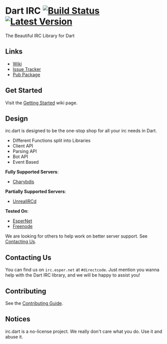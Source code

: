 # Dart IRC [![Build Status](https://travis-ci.org/DirectMyFile/irc.dart.svg?branch=master)](https://travis-ci.org/DirectMyFile/irc.dart) [![Latest Version](http://img.shields.io/badge/pub-2.0.6-blue.svg)](http://pub.dartlang.org/packages/irc)

The Beautiful IRC Library for Dart

## Links

- [Wiki](https://github.com/DirectMyFile/irc.dart/wiki/Home)
- [Issue Tracker](https://github.com/DirectMyFile/irc.dart/issues)
- [Pub Package](https://pub.dartlang.org/packages/irc)

## Get Started

Visit the [Getting Started](https://github.com/DirectMyFile/irc.dart/wiki/Getting-Started) wiki page.

## Design

irc.dart is designed to be the one-stop shop for all your irc needs in Dart.

- Different Functions split into Libraries
- Client API
- Parsing API
- Bot API
- Event Based

**Fully Supported Servers**:
- [Charybdis](https://github.com/atheme/charybdis)

**Partially Supported Servers**:
- [UnrealIRCd](http://www.unrealircd.com/)

**Tested On**:
- [EsperNet](https://www.esper.net/)
- [Freenode](https://freenode.net/)

We are looking for others to help work on better server support. See [Contacting Us](#contacting-us).

## Contacting Us

You can find us on `irc.esper.net` at `#directcode`. Just mention you wanna help with the Dart IRC library, and we will be happy to assist you!

## Contributing

See the [Contributing Guide](https://github.com/DirectMyFile/irc.dart/blob/master/CONTRIBUTING.md).

## Notices

irc.dart is a no-license project. We really don't care what you do. Use it and abuse it.
